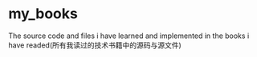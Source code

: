 # my_books
The source code and files i have learned and implemented in the books i have readed(所有我读过的技术书籍中的源码与源文件)
